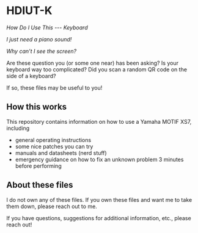 # HDIUT-K

*How Do I Use This --- Keyboard* 

*I just need a piano sound!*

*Why can’t I see the screen?*

Are these question you (or some one near) has been asking? Is your keyboard way too complicated? Did you scan a random QR code on the side of a keyboard? 

If so, these files may be useful to you!

## How this works 
This repository contains information on how to use a Yamaha MOTIF XS7, including  
- general operating instructions
- some nice patches you can try 
- manuals and datasheets (nerd stuff) 
- emergency guidance on how to fix an unknown problem 3 minutes before performing  

## About these files  
I do not own any of these files. If you own these files and want me to take them down, please reach out to me.

If you have questions, suggestions for additional information, etc., please reach out!
